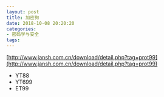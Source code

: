 ```yaml
---
layout: post
title: 加密狗
date: 2018-10-08 20:20:20
categories:
- 密码学与安全
tags:
---
```


[http://www.jansh.com.cn/download/detail.php?tag=prot99](http://www.jansh.com.cn/download/detail.php?tag=prot99)  

- YT88  
- YT699
- ET99